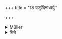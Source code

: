 +++
title = "18 यजुर्वेदेनाध्वर्युः"

+++

<details><summary>Müller</summary>

The Adhvaryu-priest with the Yajur-veda.
</details>

<details><summary>थिते</summary>

यजुर्वेदेनाध्वर्युः १८
</details>
